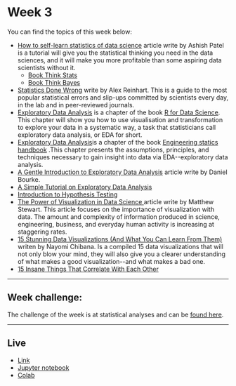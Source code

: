 # Week 3

You can find the topics of this week below:

* [How to self-learn statistics of data science](https://medium.com/ml-research-lab/how-to-self-learn-statistics-of-data-science-c05db1f7cfc3) article write by Ashish Patel is a tutorial will give you the statistical thinking you need in the data sciences, and it will make you more profitable than some aspiring data scientists without it. 
  * [Book Think Stats](https://greenteapress.com/thinkstats2/thinkstats2.pdf)
  * [Book Think Bayes](https://greenteapress.com/wp/think-bayes/)
* [Statistics Done Wrong](https://www.statisticsdonewrong.com/index.html) write by Alex Reinhart. This is a guide to the most popular statistical errors and slip-ups committed by scientists every day, in the lab and in peer-reviewed journals.
* [Exploratory Data Analysis](https://r4ds.had.co.nz/exploratory-data-analysis.html) is a chapter of the book [R for Data Science](https://r4ds.had.co.nz/). This chapter will show you how to use visualisation and transformation to explore your data in a systematic way, a task that statisticians call exploratory data analysis, or EDA for short.
* [Exploratory Data Analysis](https://itl.nist.gov/div898/handbook/eda/eda.htm)is a chapter of the book [Engineering statics handbook](https://itl.nist.gov/div898/handbook/index.htm) .This chapter presents the assumptions, principles, and techniques necessary to gain insight into data via EDA--exploratory data analysis. 
* [A Gentle Introduction to Exploratory Data Analysis](https://towardsdatascience.com/a-gentle-introduction-to-exploratory-data-analysis-f11d843b8184) article write by Daniel Bourke.
* [A Simple Tutorial on Exploratory Data Analysis](https://www.kaggle.com/pavansanagapati/a-simple-tutorial-on-exploratory-data-analysis)
* [Introduction to Hypothesis Testing](https://us.sagepub.com/sites/default/files/upm-binaries/40007_Chapter8.pdf)
* [The Power of Visualization in Data Science ](https://towardsdatascience.com/the-power-of-visualization-in-data-science-1995d56e4208) article write by Matthew Stewart. This article focuses on the importance of visualization with data. The amount and complexity of information produced in science, engineering, business, and everyday human activity is increasing at staggering rates. 
* [15 Stunning Data Visualizations (And What You Can Learn From Them)](https://visme.co/blog/examples-data-visualizations/) writen by Nayomi Chibana. Is a compiled 15 data visualizations that will not only blow your mind, they will also give you a clearer understanding of what makes a good visualization--and what makes a bad one.
* [15 Insane Things That Correlate With Each Other](http://tylervigen.com/spurious-correlations)

------
## Week challenge:
The challenge of the week is at statistical analyses and can be [found here](./coestatistica-1/).

-----
## Live
* [Link](https://www.youtube.com/watch?v=qYDzR_140hQ&feature=youtu.be)
* [Jupyter notebook](./Aula_3_Análise_exploratória_de_dados.ipynb)
* [Colab](https://colab.research.google.com/drive/1wpNLDkDTGGhqQwYgOlCBU3B_k9T1c0UT)